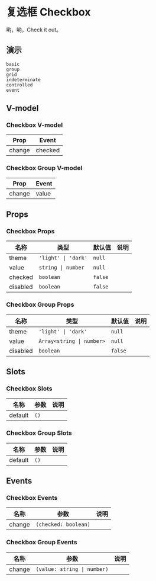 # 复选框 Checkbox
哟，哟，Check it out。
## 演示
```demo
basic
group
grid
indeterminate
controlled
event
```
## V-model
### Checkbox V-model
|Prop|Event|
|-|-|
|change|checked|

### Checkbox Group V-model
|Prop|Event|
|-|-|
|change|value|

## Props
### Checkbox Props
|名称|类型|默认值|说明|
|-|-|-|-|
|theme|`'light' \| 'dark'`|`null`||
|value|`string \| number`|`null`||
|checked|`boolean`|`false`||
|disabled|`boolean`|`false`||

### Checkbox Group Props
|名称|类型|默认值|说明|
|-|-|-|-|
|theme|`'light' \| 'dark'`|`null`||
|value|`Array<string \| number>`|`null`||
|disabled|`boolean`|`false`||

## Slots
### Checkbox Slots
|名称|参数|说明|
|-|-|-|
|default|`()`||

### Checkbox Group Slots
|名称|参数|说明|
|-|-|-|
|default|`()`||

## Events
### Checkbox Events
|名称|参数|说明|
|-|-|-|
|change|`(checked: boolean)`||

### Checkbox Group Events
|名称|参数|说明|
|-|-|-|
|change|`(value: string \| number)`||